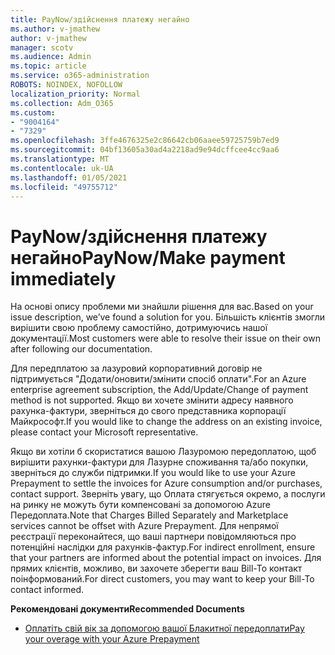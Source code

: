 ```yaml
---
title: PayNow/здійснення платежу негайно
ms.author: v-jmathew
author: v-jmathew
manager: scotv
ms.audience: Admin
ms.topic: article
ms.service: o365-administration
ROBOTS: NOINDEX, NOFOLLOW
localization_priority: Normal
ms.collection: Adm_O365
ms.custom:
- "9004164"
- "7329"
ms.openlocfilehash: 3ffe4676325e2c86642cb06aaee59725759b7ed9
ms.sourcegitcommit: 04bf13605a30ad4a2218ad9e94dcffcee4cc9aa6
ms.translationtype: MT
ms.contentlocale: uk-UA
ms.lasthandoff: 01/05/2021
ms.locfileid: "49755712"
---
```

# <a name="paynowmake-payment-immediately"></a><span data-ttu-id="9766c-102">PayNow/здійснення платежу негайно</span><span class="sxs-lookup"><span data-stu-id="9766c-102">PayNow/Make payment immediately</span></span>

<span data-ttu-id="9766c-103">На основі опису проблеми ми знайшли рішення для вас.</span><span class="sxs-lookup"><span data-stu-id="9766c-103">Based on your issue description, we’ve found a solution for you.</span></span> <span data-ttu-id="9766c-104">Більшість клієнтів змогли вирішити свою проблему самостійно, дотримуючись нашої документації.</span><span class="sxs-lookup"><span data-stu-id="9766c-104">Most customers were able to resolve their issue on their own after following our documentation.</span></span>

<span data-ttu-id="9766c-105">Для передплатою за лазуровий корпоративний договір не підтримується "Додати/оновити/змінити спосіб оплати".</span><span class="sxs-lookup"><span data-stu-id="9766c-105">For an Azure enterprise agreement subscription, the Add/Update/Change of payment method is not supported.</span></span> <span data-ttu-id="9766c-106">Якщо ви хочете змінити адресу наявного рахунка-фактури, зверніться до свого представника корпорації Майкрософт.</span><span class="sxs-lookup"><span data-stu-id="9766c-106">If you would like to change the address on an existing invoice, please contact your Microsoft representative.</span></span>

<span data-ttu-id="9766c-107">Якщо ви хотіли б скористатися вашою Лазуромою передоплатою, щоб вирішити рахунки-фактури для Лазурне споживання та/або покупки, зверніться до служби підтримки.</span><span class="sxs-lookup"><span data-stu-id="9766c-107">If you would like to use your Azure Prepayment to settle the invoices for Azure consumption and/or purchases, contact support.</span></span> <span data-ttu-id="9766c-108">Зверніть увагу, що Оплата стягується окремо, а послуги на ринку не можуть бути компенсовані за допомогою Azure Передоплата.</span><span class="sxs-lookup"><span data-stu-id="9766c-108">Note that Charges Billed Separately and Marketplace services cannot be offset with Azure Prepayment.</span></span> <span data-ttu-id="9766c-109">Для непрямої реєстрації переконайтеся, що ваші партнери повідомляються про потенційні наслідки для рахунків-фактур.</span><span class="sxs-lookup"><span data-stu-id="9766c-109">For indirect enrollment, ensure that your partners are informed about the potential impact on invoices.</span></span> <span data-ttu-id="9766c-110">Для прямих клієнтів, можливо, ви захочете зберегти ваш Bill-To контакт поінформований.</span><span class="sxs-lookup"><span data-stu-id="9766c-110">For direct customers, you may want to keep your Bill-To contact informed.</span></span>

<span data-ttu-id="9766c-111">**Рекомендовані документи**</span><span class="sxs-lookup"><span data-stu-id="9766c-111">**Recommended Documents**</span></span>

- [<span data-ttu-id="9766c-112">Оплатіть свій вік за допомогою вашої Блакитної передоплати</span><span class="sxs-lookup"><span data-stu-id="9766c-112">Pay your overage with your Azure Prepayment</span></span>](https://docs.microsoft.com/azure/cost-management-billing/manage/ea-portal-enrollment-invoices#pay-your-overage-with-your-azure-prepayment)
